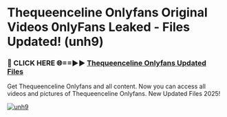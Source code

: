 # Thequeenceline Onlyfans Original Videos 0nlyFans Leaked - Files Updated! (unh9)

<h3>🔴 CLICK HERE 🌐==►► <a href="https://tinyurl.com/ehrbuxhb" rel="nofollow">Thequeenceline Onlyfans Updated Files</a></h3>

Get Thequeenceline Onlyfans and all content. Now you can access all videos and pictures of Thequeenceline Onlyfans. New Updated Files 2025!

[![unh9](https://i.imgur.com/lVYEuWS.gif)](https://tinyurl.com/ehrbuxhb)
